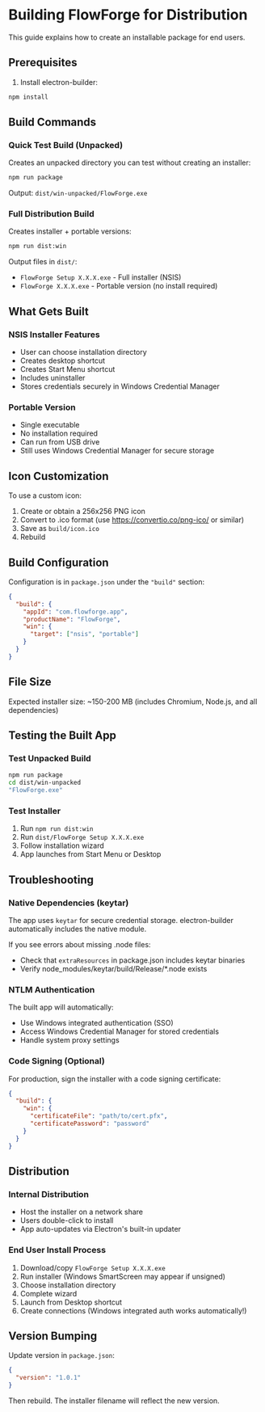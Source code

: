 # Building FlowForge for Distribution

This guide explains how to create an installable package for end users.

## Prerequisites

1. Install electron-builder:
```bash
npm install
```

## Build Commands

### Quick Test Build (Unpacked)
Creates an unpacked directory you can test without creating an installer:
```bash
npm run package
```
Output: `dist/win-unpacked/FlowForge.exe`

### Full Distribution Build
Creates installer + portable versions:
```bash
npm run dist:win
```

Output files in `dist/`:
- `FlowForge Setup X.X.X.exe` - Full installer (NSIS)
- `FlowForge X.X.X.exe` - Portable version (no install required)

## What Gets Built

### NSIS Installer Features
- User can choose installation directory
- Creates desktop shortcut
- Creates Start Menu shortcut
- Includes uninstaller
- Stores credentials securely in Windows Credential Manager

### Portable Version
- Single executable
- No installation required
- Can run from USB drive
- Still uses Windows Credential Manager for secure storage

## Icon Customization

To use a custom icon:
1. Create or obtain a 256x256 PNG icon
2. Convert to .ico format (use https://convertio.co/png-ico/ or similar)
3. Save as `build/icon.ico`
4. Rebuild

## Build Configuration

Configuration is in `package.json` under the `"build"` section:

```json
{
  "build": {
    "appId": "com.flowforge.app",
    "productName": "FlowForge",
    "win": {
      "target": ["nsis", "portable"]
    }
  }
}
```

## File Size

Expected installer size: ~150-200 MB (includes Chromium, Node.js, and all dependencies)

## Testing the Built App

### Test Unpacked Build
```bash
npm run package
cd dist/win-unpacked
"FlowForge.exe"
```

### Test Installer
1. Run `npm run dist:win`
2. Run `dist/FlowForge Setup X.X.X.exe`
3. Follow installation wizard
4. App launches from Start Menu or Desktop

## Troubleshooting

### Native Dependencies (keytar)
The app uses `keytar` for secure credential storage. electron-builder automatically includes the native module.

If you see errors about missing .node files:
- Check that `extraResources` in package.json includes keytar binaries
- Verify node_modules/keytar/build/Release/*.node exists

### NTLM Authentication
The built app will automatically:
- Use Windows integrated authentication (SSO)
- Access Windows Credential Manager for stored credentials
- Handle system proxy settings

### Code Signing (Optional)
For production, sign the installer with a code signing certificate:

```json
{
  "build": {
    "win": {
      "certificateFile": "path/to/cert.pfx",
      "certificatePassword": "password"
    }
  }
}
```

## Distribution

### Internal Distribution
- Host the installer on a network share
- Users double-click to install
- App auto-updates via Electron's built-in updater

### End User Install Process
1. Download/copy `FlowForge Setup X.X.X.exe`
2. Run installer (Windows SmartScreen may appear if unsigned)
3. Choose installation directory
4. Complete wizard
5. Launch from Desktop shortcut
6. Create connections (Windows integrated auth works automatically!)

## Version Bumping

Update version in `package.json`:
```json
{
  "version": "1.0.1"
}
```

Then rebuild. The installer filename will reflect the new version.

